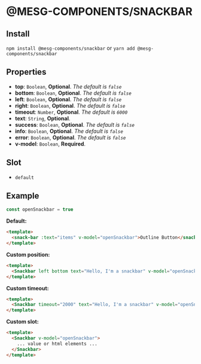 # @MESG-COMPONENTS/SNACKBAR

## Install

`npm install @mesg-components/snackbar` or `yarn add @mesg-components/snackbar`

## Properties

- **top**: `Boolean`, **Optional**. _The default is `false`_
- **bottom**: `Boolean`, **Optional**. _The default is `false`_
- **left**: `Boolean`, **Optional**. _The default is `false`_
- **right**: `Boolean`, **Optional**. _The default is `false`_
- **timeout**: `Number`, **Optional**. _The default is `6000`_
- **text**: `String`, **Optional**.
- **success**: `Boolean`, **Optional**. _The default is `false`_
- **info**: `Boolean`, **Optional**. _The default is `false`_
- **error**: `Boolean`, **Optional**. _The default is `false`_
- **v-model**: `Boolean`, **Required**.

## Slot

- `default`

## Example

```js
const openSnackbar = true
```

**Default:**

```html
<template>
  <snack-bar :text="items" v-model="openSnackbar">Outline Button</snack-bar>
</template>
```

**Custom position:**

```html
<template>
  <Snackbar left bottom text="Hello, I'm a snackbar" v-model="openSnackbar" />
</template>
```

**Custom timeout:**

```html
<template>
  <Snackbar timeout="2000" text="Hello, I'm a snackbar" v-model="openSnackbar" />
</template>
```

**Custom slot:**

```html
<template>
  <Snackbar v-model="openSnackbar">
    ... value or html elements ...
  </Snackbar>
</template>
```
